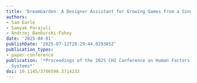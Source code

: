 ```yaml
---
title: 'DreamGarden: A Designer Assistant for Growing Games from a Single Prompt'
authors:
- Sam Earle
- Samyak Parajuli
- Andrzej Banburski-Fahey
date: '2025-04-01'
publishDate: '2025-07-12T20:29:44.029385Z'
publication_types:
- paper-conference
publication: '*Proceedings of the 2025 CHI Conference on Human Factors in Computing
  Systems*'
doi: 10.1145/3706598.3714233
---
```

